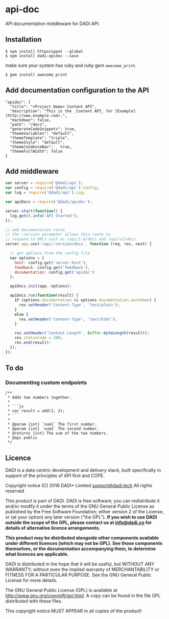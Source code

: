 # api-doc

API documentation middleware for DADI API.

## Installation

```
$ npm install httpsnippet --global
$ npm install dadi-apidoc --save
```

make sure your system has ruby and ruby gem `awesome_print`.

```
$ gem install awesome_print
```

## Add documentation configuration to the API

```
"apidoc": {
  "title": "<Project Name> Content API",
  "description": "This is the _Content API_ for [Example](http://www.example.com).",
  "markdown": false,
  "path": "/docs",
  "generateCodeSnippets": true,
  "themeVariables": "default",
  "themeTemplate": "triple",
  "themeStyle": "default",
  "themeCondenseNav":	true,
  "themeFullWidth": false
}
```

## Add middleware

```js
var server = require('@dadi/api');
var config = require('@dadi/api').Config;
var log = require('@dadi/api').Log;

var apiDocs = require('@dadi/apidoc');

server.start(function() {
  log.get().info('API Started');
});

// add documentation route
// the :version parameter allows this route to
// respond to URLs such as /api/1.0/docs and /api/v2/docs
server.app.use('/api/:version/docs', function (req, res, next) {

  // get options from the config file
  var options = {
    host: config.get('server.host'),
    feedback: config.get('feedback'),
    documentation: config.get('apidoc')
  };

  apiDocs.init(app, options);

  apiDocs.run(function(result) {
    if (options.documentation && options.documentation.markdown) {
      res.setHeader('Content-Type', 'text/plain');
    }
    else {
      res.setHeader('Content-Type', 'text/html');
    }

    res.setHeader('Content-Length', Buffer.byteLength(result));
    res.statusCode = 200;
    res.end(result);
  });
});
```

## To do

### Documenting custom endpoints

```
/**
 * Adds two numbers together.
 *
 * ```js
 * var result = add(1, 2);
 * ```
 *
 * @param {int} `num1` The first number.
 * @param {int} `num2` The second number.
 * @returns {int} The sum of the two numbers.
 * @api public
 */
 ```

## Licence

DADI is a data centric development and delivery stack, built specifically in support of the principles of API first and COPE.

Copyright notice
(C) 2016 DADI+ Limited <support@dadi.tech>
All rights reserved

This product is part of DADI.
DADI is free software; you can redistribute it and/or modify
it under the terms of the GNU General Public License as
published by the Free Software Foundation; either version 2 of
the License, or (at your option) any later version ("the GPL").
**If you wish to use DADI outside the scope of the GPL, please
contact us at info@dadi.co for details of alternative licence
arrangements.**

**This product may be distributed alongside other components
available under different licences (which may not be GPL). See
those components themselves, or the documentation accompanying
them, to determine what licences are applicable.**

DADI is distributed in the hope that it will be useful,
but WITHOUT ANY WARRANTY; without even the implied warranty of
MERCHANTABILITY or FITNESS FOR A PARTICULAR PURPOSE.  See the
GNU General Public License for more details.

The GNU General Public License (GPL) is available at
http://www.gnu.org/copyleft/gpl.html.
A copy can be found in the file GPL distributed with
these files.

This copyright notice MUST APPEAR in all copies of the product!
